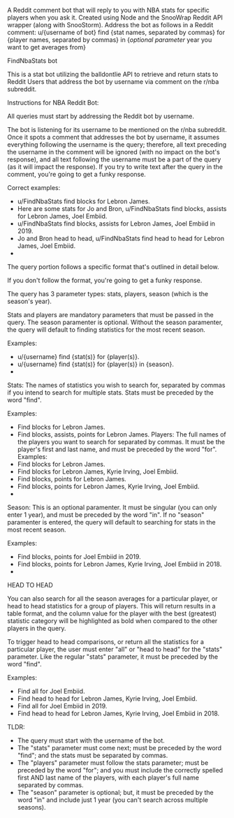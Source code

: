 A Reddit comment bot that will reply to you with NBA stats for specific players when you ask it. Created using Node and the SnooWrap Reddit API wrapper (along with SnooStorm). Address the bot as follows in a Reddit comment: u/{username of bot} find {stat names, separated by commas} for {player names, separated by commas} in {*optional parameter* year you want to get averages from}

FindNbaStats bot

This is a stat bot utilizing the balldontlie API to retrieve and return stats to Reddit Users that address the bot by username via comment on the r/nba subreddit. 

Instructions for NBA Reddit Bot:

All queries must start by addressing the Reddit bot by username.

The bot is listening for its username to be mentioned on the r/nba subreddit. Once it spots a comment that addresses the bot by username, it assumes everything following the username is the query; therefore, all text preceding the username in the comment will be ignored (with no impact on the bot's response), and all text following the username must be a part of the query (as it will impact the response). If you try to write text after the query in the comment, you're going to get a funky response. 

Correct examples:
- u/FindNbaStats find blocks for Lebron James.
- Here are some stats for Jo and Bron, u/FindNbaStats find blocks, assists for Lebron James, Joel Embiid.
- u/FindNbaStats find blocks, assists for Lebron James, Joel Embiid in 2019.
- Jo and Bron head to head, u/FindNbaStats find head to head for Lebron James, Joel Embiid.
- 
The query portion follows a specific format that's outlined in detail below. 

If you don't follow the format, you're going to get a funky response. 

The query has 3 parameter types: stats, players, season (which is the season's year).

Stats and players are mandatory parameters that must be passed in the query. The season paramenter is optional. Without the season paramenter, the query will default to finding statistics for the most recent season.

Examples:
- u/{username} find {stat(s)} for {player(s)}.
- u/{username} find {stat(s)} for {player(s)} in {season}.
- 
Stats: The names of statistics you wish to search for, separated by commas if you intend to search for multiple stats. Stats must be preceded by the word "find".

Examples:
- Find blocks for Lebron James.
- Find blocks, assists, points for Lebron James.
Players: The full names of the players you want to search for separated by commas. It must be the player's first and last name, and must be preceded by the word "for".
Examples:
- Find blocks for Lebron James.
- Find blocks for Lebron James, Kyrie Irving, Joel Embiid.
- Find blocks, points for Lebron James.
- Find blocks, points for Lebron James, Kyrie Irving, Joel Embiid.
- 
Season: This is an optional paramenter. It must be singular (you can only enter 1 year), and must be preceded by the word "in". If no "season" paramenter is entered, the query will default to searching for stats in the most recent season.

Examples:
- Find blocks, points for Joel Embiid in 2019.
- Find blocks, points for Lebron James, Kyrie Irving, Joel Embiid in 2018.
- 
HEAD TO HEAD

You can also search for all the season averages for a particular player, or head to head statistics for a group of players. This will return results in a table format, and the column value for the player with the best (greatest) statistic category will be highlighted as bold when compared to the other players in the query.

To trigger head to head comparisons, or return all the statistics for a particular player, the user must enter "all" or "head to head" for the "stats" parameter. Like the regular "stats" parameter, it must be preceded by the word "find".

Examples:
- Find all for Joel Embiid.
- Find head to head for Lebron James, Kyrie Irving, Joel Embiid.
- Find all for Joel Embiid in 2019.
- Find head to head for Lebron James, Kyrie Irving, Joel Embiid in 2018.

TLDR:
- The query must start with the username of the bot.
- The "stats" parameter must come next; must be preceded by the word "find"; and the stats must be separated by commas.
- The "players" parameter must follow the stats parameter; must be preceded by the word "for"; and you must include the correctly spelled first AND last name of the players, with each player's full name separated by commas.
- The "season" parameter is optional; but, it must be preceded by the word "in" and include just 1  year (you can't search across multiple seasons). 
